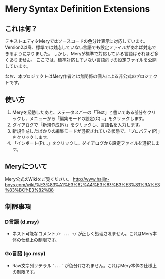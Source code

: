 Mery Syntax Definition Extensions
=================================

これは何？
----------
テキストエディタMeryではソースコードの色分け表示に対応しています。
Version2以降、標準では対応していない言語でも設定ファイルがあれば対応できるようになりました。
しかし、Meryが標準で対応している言語はそれほど多くありません。
ここでは、標準対応していない言語向けの設定ファイルを公開しています。

なお、本プロジェクトはMery作者とは無関係の個人による非公式のプロジェクトです。

使い方
------
1. Meryを起動したあと、ステータスバーの「Text」と書いてある部分をクリックし、メニューから「編集モードの設定(C)...」をクリックします。
2. ダイアログで「新規作成(N)」をクリックし、言語名を入力します。
3. 新規作成したばかりの編集モードが選択されている状態で、「プロパティ(P)」をクリックします。
4. 「インポート(P)...」をクリックし、ダイアログから設定ファイルを選択します。

Meryについて
------------
Mery公式のWikiをご覧ください。
http://www.haijin-boys.com/wiki/%E3%83%A1%E3%82%A4%E3%83%B3%E3%83%9A%E3%83%BC%E3%82%B8

制限事項
--------

### D言語 (d.msy)
* ネスト可能なコメント `/+ ... +/` が正しく処理されません。これはMery本体の仕様上の制限です。

### Go言語 (go.msy)
* Raw文字列リテラル `` `...` `` が色分けされません。これはMery本体の仕様上の制限です。
